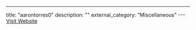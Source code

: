 ---
title: "aarontorres0"
description: ""
external_category: "Miscellaneous"
---[Visit Website](https://github.com/aarontorres0)

